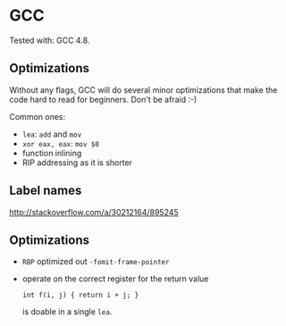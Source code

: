 # GCC

Tested with: GCC 4.8.

## Optimizations

Without any flags, GCC will do several minor optimizations that make the code hard to read for beginners. Don't be afraid :-)

Common ones:

- `lea`: `add` and `mov`
- `xor eax, eax`: `mov $0`
- function inlining
- RIP addressing as it is shorter

## Label names

<http://stackoverflow.com/a/30212164/895245>

## Optimizations

-   `RBP` optimized out `-fomit-frame-pointer`

-   operate on the correct register for the return value

        int f(i, j) { return i + j; }

    is doable in a single `lea`.
